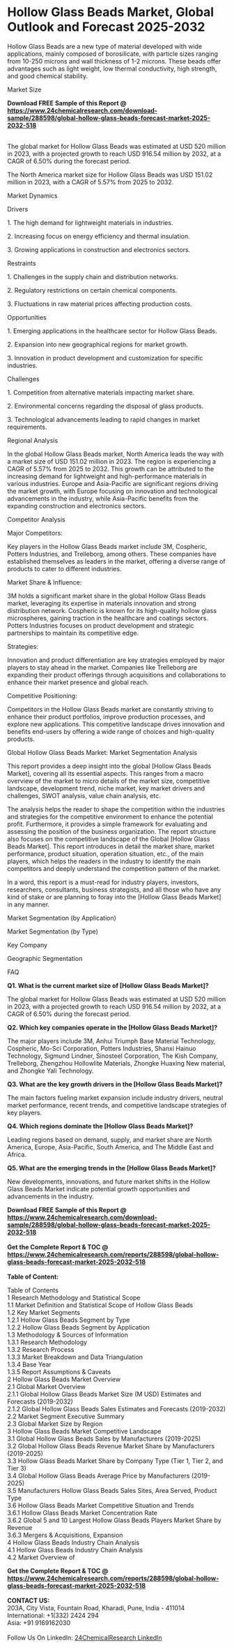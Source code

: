 <h1>Hollow Glass Beads Market, Global Outlook and Forecast 2025-2032</h1><p>Hollow Glass Beads are a new type of material developed with wide applications, mainly composed of borosilicate, with particle sizes ranging from 10-250 microns and wall thickness of 1-2 microns. These beads offer advantages such as light weight, low thermal conductivity, high strength, and good chemical stability.</p><p>
Market Size</p><p>
</p><div><b>Download FREE Sample of this Report @ 
            <a href="https://www.24chemicalresearch.com/download-sample/288598/global-hollow-glass-beads-forecast-market-2025-2032-518">
            https://www.24chemicalresearch.com/download-sample/288598/global-hollow-glass-beads-forecast-market-2025-2032-518</a></b></div><br><p>The global market for Hollow Glass Beads was estimated at USD 520 million in 2023, with a projected growth to reach USD 916.54 million by 2032, at a CAGR of 6.50% during the forecast period.</p><p>
</p><p>The North America market size for Hollow Glass Beads was USD 151.02 million in 2023, with a CAGR of 5.57% from 2025 to 2032.</p><p>
Market Dynamics</p><p>
Drivers</p><p>
</p><p>1. The high demand for lightweight materials in industries.</p><p>
</p><p>2. Increasing focus on energy efficiency and thermal insulation.</p><p>
</p><p>3. Growing applications in construction and electronics sectors.</p><p>
Restraints</p><p>
</p><p>1. Challenges in the supply chain and distribution networks.</p><p>
</p><p>2. Regulatory restrictions on certain chemical components.</p><p>
</p><p>3. Fluctuations in raw material prices affecting production costs.</p><p>
Opportunities</p><p>
</p><p>1. Emerging applications in the healthcare sector for Hollow Glass Beads.</p><p>
</p><p>2. Expansion into new geographical regions for market growth.</p><p>
</p><p>3. Innovation in product development and customization for specific industries.</p><p>
Challenges</p><p>
</p><p>1. Competition from alternative materials impacting market share.</p><p>
</p><p>2. Environmental concerns regarding the disposal of glass products.</p><p>
</p><p>3. Technological advancements leading to rapid changes in market requirements.</p><p>
Regional Analysis</p><p>
</p><p>In the global Hollow Glass Beads market, North America leads the way with a market size of USD 151.02 million in 2023. The region is experiencing a CAGR of 5.57% from 2025 to 2032. This growth can be attributed to the increasing demand for lightweight and high-performance materials in various industries. Europe and Asia-Pacific are significant regions driving the market growth, with Europe focusing on innovation and technological advancements in the industry, while Asia-Pacific benefits from the expanding construction and electronics sectors.</p><p>
Competitor Analysis</p><p>
</p><p>Major Competitors:</p><p>
</p><p>Key players in the Hollow Glass Beads market include 3M, Cospheric, Potters Industries, and Trelleborg, among others. These companies have established themselves as leaders in the market, offering a diverse range of products to cater to different industries.</p><p>
</p><p>Market Share &amp; Influence:</p><p>
</p><p>3M holds a significant market share in the global Hollow Glass Beads market, leveraging its expertise in materials innovation and strong distribution network. Cospheric is known for its high-quality hollow glass microspheres, gaining traction in the healthcare and coatings sectors. Potters Industries focuses on product development and strategic partnerships to maintain its competitive edge.</p><p>
</p><p>Strategies:</p><p>
</p><p>Innovation and product differentiation are key strategies employed by major players to stay ahead in the market. Companies like Trelleborg are expanding their product offerings through acquisitions and collaborations to enhance their market presence and global reach.</p><p>
</p><p>Competitive Positioning:</p><p>
</p><p>Competitors in the Hollow Glass Beads market are constantly striving to enhance their product portfolios, improve production processes, and explore new applications. This competitive landscape drives innovation and benefits end-users by offering a wide range of choices and high-quality products.</p><p>
Global Hollow Glass Beads Market: Market Segmentation Analysis</p><p>
</p><p>This report provides a deep insight into the global [Hollow Glass Beads Market], covering all its essential aspects. This ranges from a macro overview of the market to micro details of the market size, competitive landscape, development trend, niche market, key market drivers and challenges, SWOT analysis, value chain analysis, etc.</p><p>
</p><p>The analysis helps the reader to shape the competition within the industries and strategies for the competitive environment to enhance the potential profit. Furthermore, it provides a simple framework for evaluating and assessing the position of the business organization. The report structure also focuses on the competitive landscape of the Global [Hollow Glass Beads Market]. This report introduces in detail the market share, market performance, product situation, operation situation, etc., of the main players, which helps the readers in the industry to identify the main competitors and deeply understand the competition pattern of the market.</p><p>
</p><p>In a word, this report is a must-read for industry players, investors, researchers, consultants, business strategists, and all those who have any kind of stake or are planning to foray into the [Hollow Glass Beads Market] in any manner.</p><p>
Market Segmentation (by Application)</p><p>
</p><p>
Market Segmentation (by Type)</p><p>
</p><p>
Key Company</p><p>
</p><p>
Geographic Segmentation</p><p>
</p><p>
FAQ </p><p>
<strong>Q1. What is the current market size of [Hollow Glass Beads Market]?</strong></p><p>
</p><p>The global market for Hollow Glass Beads was estimated at USD 520 million in 2023, with a projected growth to reach USD 916.54 million by 2032, at a CAGR of 6.50% during the forecast period.</p><p>
</p><p>
<strong>Q2. Which key companies operate in the [Hollow Glass Beads Market]?</strong></p><p>
The major players include 3M, Anhui Triumph Base Material Technology, Cospheric, Mo-Sci Corporation, Potters Industries, Shanxi Hainuo Technology, Sigmund Lindner, Sinosteel Corporation, The Kish Company, Trelleborg, Zhengzhou Hollowlite Materials, Zhongke Huaxing New material, and Zhongke Yali Technology.</p><p>
</p><p>
<strong>Q3. What are the key growth drivers in the [Hollow Glass Beads Market]?</strong></p><p>
The main factors fueling market expansion include industry drivers, neutral market performance, recent trends, and competitive landscape strategies of key players.</p><p>
</p><p>
<strong>Q4. Which regions dominate the [Hollow Glass Beads Market]?</strong></p><p>
Leading regions based on demand, supply, and market share are North America, Europe, Asia-Pacific, South America, and The Middle East and Africa.</p><p>
</p><p>
<strong>Q5. What are the emerging trends in the [Hollow Glass Beads Market]?</strong></p><p>
New developments, innovations, and future market shifts in the Hollow Glass Beads Market indicate potential growth opportunities and advancements in the industry.
</p><div><b>Download FREE Sample of this Report @ 
            <a href="https://www.24chemicalresearch.com/download-sample/288598/global-hollow-glass-beads-forecast-market-2025-2032-518">
            https://www.24chemicalresearch.com/download-sample/288598/global-hollow-glass-beads-forecast-market-2025-2032-518</a></b></div><br><div><b>Get the Complete Report & TOC @ 
            <a href="https://www.24chemicalresearch.com/reports/288598/global-hollow-glass-beads-forecast-market-2025-2032-518">
            https://www.24chemicalresearch.com/reports/288598/global-hollow-glass-beads-forecast-market-2025-2032-518</a></b></div><br>
            <b>Table of Content:</b><p>Table of Contents<br />
1 Research Methodology and Statistical Scope<br />
1.1 Market Definition and Statistical Scope of Hollow Glass Beads<br />
1.2 Key Market Segments<br />
1.2.1 Hollow Glass Beads Segment by Type<br />
1.2.2 Hollow Glass Beads Segment by Application<br />
1.3 Methodology & Sources of Information<br />
1.3.1 Research Methodology<br />
1.3.2 Research Process<br />
1.3.3 Market Breakdown and Data Triangulation<br />
1.3.4 Base Year<br />
1.3.5 Report Assumptions & Caveats<br />
2 Hollow Glass Beads Market Overview<br />
2.1 Global Market Overview<br />
2.1.1 Global Hollow Glass Beads Market Size (M USD) Estimates and Forecasts (2019-2032)<br />
2.1.2 Global Hollow Glass Beads Sales Estimates and Forecasts (2019-2032)<br />
2.2 Market Segment Executive Summary<br />
2.3 Global Market Size by Region<br />
3 Hollow Glass Beads Market Competitive Landscape<br />
3.1 Global Hollow Glass Beads Sales by Manufacturers (2019-2025)<br />
3.2 Global Hollow Glass Beads Revenue Market Share by Manufacturers (2019-2025)<br />
3.3 Hollow Glass Beads Market Share by Company Type (Tier 1, Tier 2, and Tier 3)<br />
3.4 Global Hollow Glass Beads Average Price by Manufacturers (2019-2025)<br />
3.5 Manufacturers Hollow Glass Beads Sales Sites, Area Served, Product Type<br />
3.6 Hollow Glass Beads Market Competitive Situation and Trends<br />
3.6.1 Hollow Glass Beads Market Concentration Rate<br />
3.6.2 Global 5 and 10 Largest Hollow Glass Beads Players Market Share by Revenue<br />
3.6.3 Mergers & Acquisitions, Expansion<br />
4 Hollow Glass Beads Industry Chain Analysis<br />
4.1 Hollow Glass Beads Industry Chain Analysis<br />
4.2 Market Overview of</p><div><b>Get the Complete Report & TOC @ 
            <a href="https://www.24chemicalresearch.com/reports/288598/global-hollow-glass-beads-forecast-market-2025-2032-518">
            https://www.24chemicalresearch.com/reports/288598/global-hollow-glass-beads-forecast-market-2025-2032-518</a></b></div><br><b>CONTACT US:</b><br>
            203A, City Vista, Fountain Road, Kharadi, Pune, India - 411014<br>
            International: +1(332) 2424 294<br>
            Asia: +91 9169162030 <br><br>
            Follow Us On LinkedIn: <a href="https://www.linkedin.com/company/24chemicalresearch/">24ChemicalResearch LinkedIn</a>